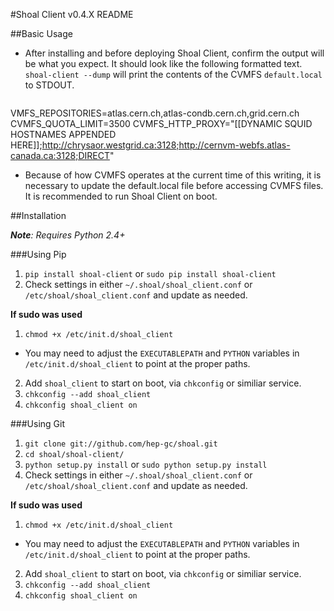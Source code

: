 #Shoal Client v0.4.X README

##Basic Usage

- After installing and before deploying Shoal Client, confirm the output will be what you expect. It should look like the following formatted text. `shoal-client --dump` will print the contents of the CVMFS `default.local` to STDOUT. 

    <pre>
VMFS_REPOSITORIES=atlas.cern.ch,atlas-condb.cern.ch,grid.cern.ch
CVMFS_QUOTA_LIMIT=3500
CVMFS_HTTP_PROXY="[[DYNAMIC SQUID HOSTNAMES APPENDED HERE]];http://chrysaor.westgrid.ca:3128;http://cernvm-webfs.atlas-canada.ca:3128;DIRECT"
    </pre>

- Because of how CVMFS operates at the current time of this writing, it is necessary to update the default.local file before accessing CVMFS files. It is recommended to run Shoal Client on boot.

##Installation

 _**Note**: Requires Python 2.4+_

###Using Pip

1. `pip install shoal-client` or `sudo pip install shoal-client`
2. Check settings in either `~/.shoal/shoal_client.conf` or `/etc/shoal/shoal_client.conf` and update as needed.

**If sudo was used**

1. `chmod +x /etc/init.d/shoal_client`
 - You may need to adjust the `EXECUTABLEPATH` and `PYTHON` variables in `/etc/init.d/shoal_client` to point at the proper paths.

2. Add `shoal_client` to start on boot, via `chkconfig` or similiar service.
 1. `chkconfig --add shoal_client`
 2. `chkconfig shoal_client on`


###Using Git
1. `git clone git://github.com/hep-gc/shoal.git`
2. `cd shoal/shoal-client/`
3. `python setup.py install` or `sudo python setup.py install`
4. Check settings in either `~/.shoal/shoal_client.conf` or `/etc/shoal/shoal_client.conf` and update as needed.


**If sudo was used**

1. `chmod +x /etc/init.d/shoal_client`
 - You may need to adjust the `EXECUTABLEPATH` and `PYTHON` variables in `/etc/init.d/shoal_client` to point at the proper paths.

2. Add `shoal_client` to start on boot, via `chkconfig` or similiar service.
 1. `chkconfig --add shoal_client`
 2. `chkconfig shoal_client on`
